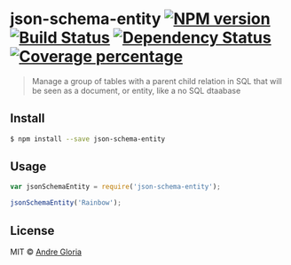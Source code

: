 # json-schema-entity [![NPM version][npm-image]][npm-url] [![Build Status][travis-image]][travis-url] [![Dependency Status][daviddm-image]][daviddm-url] [![Coverage percentage][coveralls-image]][coveralls-url]
> Manage a group of tables with a parent child relation in SQL that will be seen as a document, or entity, like a no SQL dtaabase


## Install

```sh
$ npm install --save json-schema-entity
```


## Usage

```js
var jsonSchemaEntity = require('json-schema-entity');

jsonSchemaEntity('Rainbow');
```

## License

MIT © [Andre Gloria]()


[npm-image]: https://badge.fury.io/js/json-schema-entity.svg
[npm-url]: https://npmjs.org/package/json-schema-entity
[travis-image]: https://travis-ci.org/andrglo/json-schema-entity.svg?branch=master
[travis-url]: https://travis-ci.org/andrglo/json-schema-entity
[daviddm-image]: https://david-dm.org/andrglo/json-schema-entity.svg?theme=shields.io
[daviddm-url]: https://david-dm.org/andrglo/json-schema-entity
[coveralls-image]: https://coveralls.io/repos/andrglo/json-schema-entity/badge.svg
[coveralls-url]: https://coveralls.io/r/andrglo/json-schema-entity
